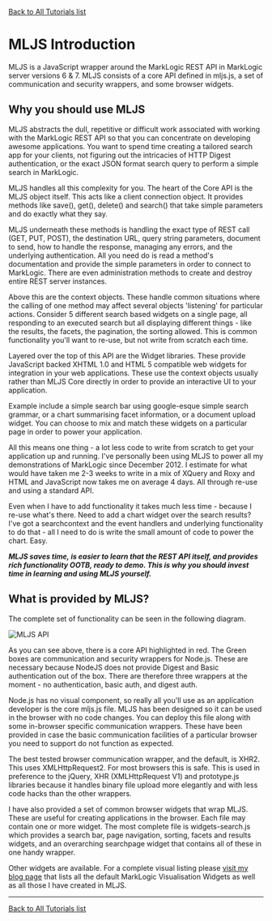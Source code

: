 [Back to All Tutorials list](all.md)
# MLJS Introduction

MLJS is a JavaScript wrapper around the MarkLogic REST API in MarkLogic server versions 6 & 7. MLJS consists of
a core API defined in mljs.js, a set of communication and security wrappers, and some browser widgets.

## Why you should use MLJS

MLJS abstracts the dull, repetitive or difficult work associated with working with the MarkLogic REST API so that
you can concentrate on developing awesome applications. You want to spend time creating a tailored search app
for your clients, not figuring out the intricacies of HTTP Digest authentication, or the exact JSON format
search query to perform a simple search in MarkLogic.

MLJS handles all this complexity for you. The heart of the Core API is the MLJS object itself. This acts like a
client connection object. It provides methods like save(), get(), delete() and search() that take simple parameters
and do exactly what they say.

MLJS underneath these methods is handling the exact type of REST call (GET, PUT, POST), the destination URL, query
string parameters, document to send, how to handle the response, managing any errors, and the underlying authentication.
All you need do is read a method's documentation and provide the simple parameters in order to connect to MarkLogic.
There are even administration methods to create and destroy entire REST server instances.

Above this are the context objects. These handle common situations where the calling of one method may affect several
objects 'listening' for particular actions. Consider 5 different search based widgets on a single page, all responding
to an executed search but all displaying different things - like the results, the facets, the pagination, the sorting allowed.
This is common functionality you'll want to re-use, but not write from scratch each time.

Layered over the top of this API are the Widget libraries. These provide JavaScript backed XHTML 1.0 and HTML 5 compatible
web widgets for integration in your web applications. These use the context objects usually rather than MLJS Core directly
in order to provide an interactive UI to your application.

Example include a simple search bar using google-esque simple
search grammar, or a chart summarising facet information, or a document upload widget. You can choose to mix and match these
widgets on a particular page in order to power your application.

All this means one thing - a lot less code to write from scratch to get your application up and running. I've personally been
using MLJS to power all my demonstrations of MarkLogic since December 2012. I estimate for what would have taken me 2-3 weeks to write
in a mix of XQuery and Roxy and HTML and JavaScript now takes me on average 4 days. All through re-use and using a standard API.

Even when I have to add functionality it takes much less time - because I re-use what's there. Need to add a chart widget over the search
results? I've got a searchcontext and the event handlers and underlying functionality to do that - all I need to do is write the small
amount of code to power the chart. Easy.

***MLJS saves time, is easier to learn that the REST API itself, and provides rich functionality OOTB, ready to demo. This is why you should invest time in learning and using MLJS yourself.***

## What is provided by MLJS?

The complete set of functionality can be seen in the following diagram.

![MLJS API](./images/mljs-diagrams.002.png "MLJS API")

As you can see above, there is a core API highlighted in red. The Green boxes are communication and security
wrappers for Node.js. These are necessary because NodeJS does not provide Digest and Basic authentication
out of the box. There are therefore three wrappers at the moment - no authentication, basic auth, and digest
auth.

Node.js has no visual component, so really all you'll use as an application developer is the core mljs.js file.
MLJS has been designed so it can be used in the browser with no code changes. You can deploy this file along
with some in-browser specific communication wrappers. These have been provided in case the basic communication
facilities of a particular browser you need to support do not function as expected.

The best tested browser communication wrapper, and
the default, is XHR2. This uses XMLHttpRequest2. For most browsers this is safe. This is used in preference
to the jQuery, XHR (XMLHttpRequest V1) and prototype.js libraries because it handles binary file upload more
elegantly and with less code hacks than the other wrappers.

I have also provided a set of common browser widgets that wrap MLJS. These are useful for creating applications
in the browser. Each file may contain one or more widget. The most complete file is widgets-search.js which
provides a search bar, page navigation, sorting, facets and results widgets, and an overarching searchpage
widget that contains all of these in one handy wrapper.

Other widgets are available. For a complete visual listing please
[visit my blog page](http://adamfowlerml.wordpress.com/2013/06/03/what-web-widgets-are-now-available-for-marklogic/)
that lists all the default MarkLogic Visualisation Widgets as well as all those
I have created in MLJS.

- - - -

[Back to All Tutorials list](all.md)
